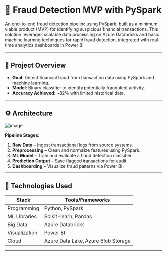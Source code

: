 # 🚨 Fraud Detection MVP with PySpark

An end-to-end fraud detection pipeline using PySpark, built as a minimum viable product (MVP) for identifying suspicious financial transactions. This solution leverages scalable data processing on Azure Databricks and basic machine learning techniques for rapid fraud detection, integrated with real-time analytics dashboards in Power BI.

---

## 🧠 Project Overview

- **Goal**: Detect financial fraud from transaction data using PySpark and machine learning.
- **Model**: Binary classifier to identify potentially fraudulent activity.
- **Accuracy Achieved**: ~82% with limited historical data.

---

## ⚙️ Architecture

![image](https://github.com/user-attachments/assets/66e6b1d7-7fc4-4c72-ab32-f579fc489c61)


**Pipeline Stages:**
1. **Raw Data** – Ingest transactional logs from source systems.
2. **Preprocessing** – Clean and normalize features using PySpark.
3. **ML Model** – Train and evaluate a fraud detection classifier.
4. **Prediction Output** – Save flagged transactions for audit.
5. **Dashboarding** – Visualize fraud patterns via Power BI.

---

## 🔧 Technologies Used

| Stack | Tools/Frameworks |
|-------|------------------|
| Programming | Python, PySpark |
| ML Libraries | Scikit-learn, Pandas |
| Big Data | Azure Databricks |
| Visualization | Power BI |
| Cloud | Azure Data Lake, Azure Blob Storage |

---


